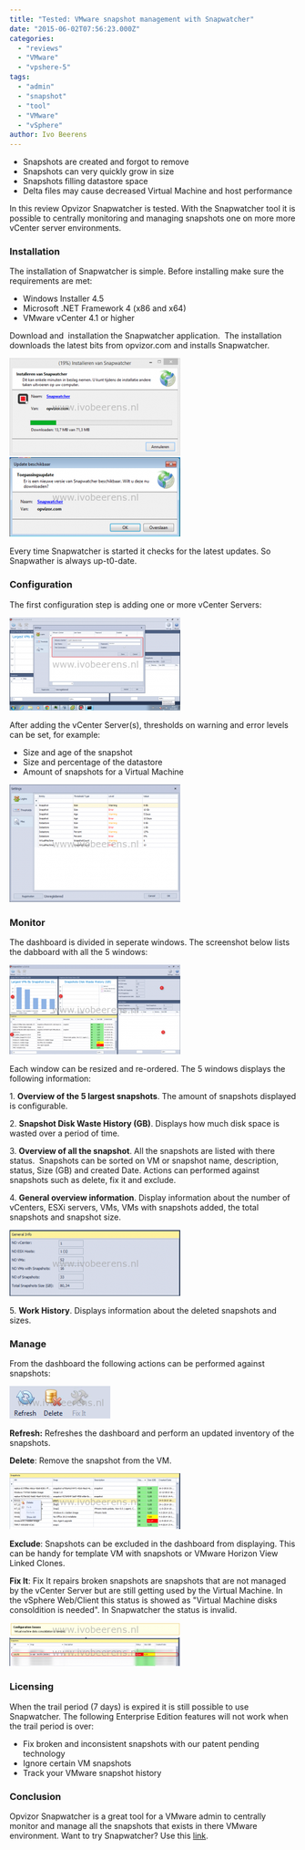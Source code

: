 ```yaml
---
title: "Tested: VMware snapshot management with Snapwatcher"
date: "2015-06-02T07:56:23.000Z"
categories: 
  - "reviews"
  - "VMware"
  - "vpshere-5"
tags: 
  - "admin"
  - "snapshot"
  - "tool"
  - "VMware"
  - "vSphere"
author: Ivo Beerens
---
```


- Snapshots are created and forgot to remove
- Snapshots can very quickly grow in size
- Snapshots filling datastore space
- Delta files may cause decreased Virtual Machine and host performance

In this review Opvizor Snapwatcher is tested. With the Snapwatcher tool it is possible to centrally monitoring and managing snapshots one on more more vCenter server environments.

### **Installation**

The installation of Snapwatcher is simple. Before installing make sure the requirements are met:

- Windows Installer 4.5
- Microsoft .NET Framework 4 (x86 and x64)
- VMware vCenter 4.1 or higher

Download and  installation the Snapwatcher application.  The installation downloads the latest bits from opvizor.com and installs Snapwatcher.

![1_Install](images/1_Install-300x171.png)[![New Update](images/New-Update-300x139.png)](images/New-Update.png)

Every time Snapwatcher is started it checks for the latest updates. So Snapwather is always up-t0-date.

### **Configuration**

The first configuration step is adding one or more vCenter Servers:

[![add vcenter](images/add-vcenter1-300x163.png)](images/add-vcenter1.png)

After adding the vCenter Server(s), thresholds on warning and error levels can be set, for example:

- Size and age of the snapshot
- Size and percentage of the datastore
- Amount of snapshots for a Virtual Machine

[![thresholds](images/thresholds-300x206.png)](images/thresholds.png)

### **Monitor**

The dashboard is divided in seperate windows. The screenshot below lists the dabboard with all the 5 windows:

[![dashboard](images/dashboard-300x157.png)](images/dashboard.png)

Each window can be resized and re-ordered. The 5 windows displays the following information:

1\. **Overview of the 5 largest snapshots**. The amount of snapshots displayed is configurable.

2\. **Snapshot Disk Waste History (GB)**. Displays how much disk space is wasted over a period of time.

3\. **Overview of all the snapshot**. All the snapshots are listed with there status.  Snapshots can be sorted on VM or snapshot name, description, status, Size (GB) and created Date. Actions can performed against snapshots such as delete, fix it and exclude.

4\. **General overview information**. Display information about the number of vCenters, ESXi servers, VMs, VMs with snapshots added, the total snapshots and snapshot size.

[![general info](images/general-info-300x116.png)](images/general-info.png)

5\. **Work History**. Displays information about the deleted snapshots and sizes.

### **Manage**

From the dashboard the following actions can be performed against snapshots:

[![Buttons](images/Buttons.png)](images/Buttons.png)

**Refresh:** Refreshes the dashboard and perform an updated inventory of the snapshots.

**Delete**: Remove the snapshot from the VM.

[![delete](images/delete-300x98.png)](images/delete.png)

**Exclude**: Snapshots can be excluded in the dashboard from displaying. This can be handy for template VM with snapshots or VMware Horizon View Linked Clones.

**Fix It**: Fix It repairs broken snapshots are snapshots that are not managed by the vCenter Server but are still getting used by the Virtual Machine. In the vSphere Web/Client this status is showed as "Virtual Machine disks consoldition is needed". In Snapwatcher the status is invalid.

[![lx250](images/lx250-300x23.png)](images/lx250.png) [![01 Snapshot](images/01-Snapshot-300x50.png)](https://www.ivobeerens.nl/wp-content/uploads/2015/06/01-Snapshot.png)

### **Licensing**

When the trail period (7 days) is expired it is still possible to use Snapwatcher. The following Enterprise Edition features will not work when the trail period is over:

- Fix broken and inconsistent snapshots with our patent pending technology
- Ignore certain VM snapshots
- Track your VMware snapshot history

### **Conclusion**

Opvizor Snapwatcher is a great tool for a VMware admin to centrally monitor and manage all the snapshots that exists in there VMware environment. Want to try Snapwatcher? Use this [link](http://try.opvizor.com/snapwatcherent/).



